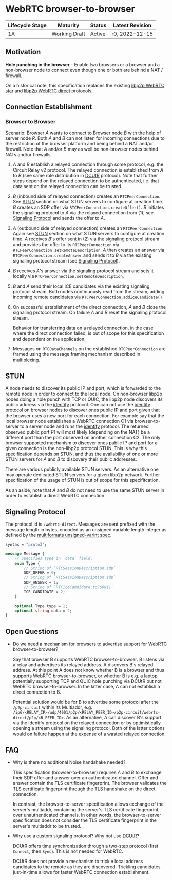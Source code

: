# WebRTC browser-to-browser

| Lifecycle Stage | Maturity      | Status | Latest Revision |
|-----------------|---------------|--------|-----------------|
| 1A              | Working Draft | Active | r0, 2022-12-15  |

## Motivation

**Hole punching in the browser** - Enable two browsers or a browser and a non-browser node to connect even though one or both are behind a NAT / firewall.

On a historical note, this specification replaces the existing [libp2p WebRTC star](https://github.com/libp2p/js-libp2p-webrtc-star) and [libp2p WebRTC direct](https://github.com/libp2p/js-libp2p-webrtc-direct) protocols.

## Connection Establishment

### Browser to Browser

Scenario: Browser _A_ wants to connect to Browser node _B_ with the help of server node _R_.
Both _A_ and _B_ can not listen for incoming connections due to the restriction of the browser platform and being behind a NAT and/or firewall.
Note that _A_ and/or _B_ may as well be non-browser nodes behind NATs and/or firewalls.

1. _A_ and _B_ establish a relayed connection through some protocol, e.g. the Circuit Relay v2 protocol.
   The relayed connection is established from _A_ to _B_ (see same role distribution in [DCUtR] protocol).
   Note that further steps depend on the relayed connection to be authenticated, i.e. that data sent on the relayed connection can be trusted.

2. _B_ (inbound side of relayed connection) creates an `RTCPeerConnection`.
   See [STUN](#stun) section on what STUN servers to configure at creation time.
   _B_ creates an SDP offer via `RTCPeerConnection.createOffer()`.
   _B_ initiates the signaling protocol to _A_ via the relayed connection from (1), see [Signaling Protocol](#signaling-protocol) and sends the offer to _A_.

3. _A_ (outbound side of relayed connection) creates an `RTCPeerConnection`.
   Again see [STUN](#stun) section on what STUN servers to configure at creation time.
   _A_ receives _B_'s offer sent in (2) via the signaling protocol stream and provides the offer to its `RTCPeerConnection` via `RTCPeerConnection.setRemoteDescription`.
   _A_ then creates an answer via `RTCPeerConnection.createAnswer` and sends it to _B_ via the existing signaling protocol stream (see [Signaling Protocol](#signaling-protocol)).

4. _B_ receives _A_'s answer via the signaling protocol stream and sets it locally via `RTCPeerConnection.setRemoteDescription`.

5. _B_ and _A_ send their local ICE candidates via the existing signaling protocol stream.
   Both nodes continuously read from the stream, adding incoming remote candidates via `RTCPeerConnection.addIceCandidate()`.

6. On successful establishment of the direct connection, _A_ and _B_ close the signaling protocol stream.
   On failure _A_ and _B_ reset the signaling protocol stream.

   Behavior for transferring data on a relayed connection, in the case where the direct connection failed, is out of scope for this specification and dependent on the application.

7. Messages on `RTCDataChannel`s on the established `RTCPeerConnection` are framed using the message framing mechanism described in [multiplexing].

## STUN

A node needs to discover its public IP and port, which is forwarded to the remote node in order to connect to the local node.
On non-browser libp2p nodes doing a hole punch with TCP or QUIC, the libp2p node discovers its public address via the [identify] protocol.
One can not use the [identify] protocol on browser nodes to discover ones public IP and port given that the browser uses a new port for each connection.
For example say that the local browser node establishes a WebRTC connection C1 via browser-to-server to a server node and runs the [identify] protocol.
The returned observed public port P1 will most likely (depending on the NAT) be a different port than the port observed on another connection C2.
The only browser supported mechanism to discover ones public IP and port for a given connection is the non-libp2p protocol STUN.
This is why this specification depends on STUN, and thus the availability of one or more STUN servers for _A_ and _B_ to discovery their public addresses.

There are various publicly available STUN servers.
As an alternative one may operate dedicated STUN servers for a given libp2p network.
Further specification of the usage of STUN is out of scope for this specifitcation.

As an aside, note that _A_ and _B_ do not need to use the same STUN server in order to establish a direct WebRTC connection.

## Signaling Protocol

The protocol id is `/webrtc-direct`.
Messages are sent prefixed with the message length in bytes, encoded as an unsigned variable length integer as defined by the [multiformats unsigned-varint spec][uvarint-spec].

``` protobuf
syntax = "proto3";

message Message {
    // Specifies type in `data` field.
    enum Type {
        // String of `RTCSessionDescription.sdp`
        SDP_OFFER = 0;
        // String of `RTCSessionDescription.sdp`
        SDP_ANSWER = 1;
        // String of `RTCIceCandidate.toJSON()`
        ICE_CANDIDATE = 2;
    }

    optional Type type = 1;
    optional string data = 2;
}
```

## Open Questions

- Do we need a mechanism for browsers to advertise support for WebRTC browser-to-browser?

  Say that browser B supports WebRTC browser-to-browser.
  B listens via a relay and advertises its relayed address.
  A discovers B's relayed address.
  At this point A does not know whether B is a browser and thus supports WebRTC browser-to-browser, or whether B is e.g. a laptop potentially supporting TCP and QUIC hole punching via DCUtR but not WebRTC browser-to-browser.
  In the latter case, A can not establish a direct connection to B.

  Potential solution would be for B to advertise some protocol after the `/p2p-circuit` within its Multiaddr, e.g. `/ip6/<RELAY_IP>/udp/4001/p2p/<RELAY_PEER_ID>/p2p-circuit/webrtc-direct/p2p/<B_PEER_ID>`.
  As an alternative, A can discover B's support via the identify protocol on the relayed connection or by optimistically opening a stream using the signaling protocol.
  Both of the latter options would on failure happen at the expense of a wasted relayed connection.

## FAQ

- Why is there no additional Noise handshake needed?

  This specification (browser-to-browser) requires _A_ and _B_ to exchange their SDP offer and answer over an authenticated channel.
  Offer and answer contain the TLS certificate fingerprint.
  The browser validates the TLS certificate fingerprint through the TLS handshake on the direct connection.

  In contrast, the browser-to-server specification allows exchange of the server's multiaddr, containing the server's TLS certificate fingerprint, over unauthenticated channels.
  In other words, the browser-to-server specification does not consider the TLS certificate fingerprint in the server's multiaddr to be trusted.

- Why use a custom signaling protocol? Why not use [DCUtR]?

  DCUtR offers time synchronization through a two-step protocol (first `Connect`, then `Sync`).
  This is not needed for WebRTC.

  DCUtR does not provide a mechanism to trickle local address candidates to the remote as they are discovered.
  Trickling candidates just-in-time allows for faster WebRTC connection establishment.

[DCUtR]: ./../relay/DCUtR.md
[identify]: ./../identify/README.md
[multiplexing]: ./README.md#multiplexing
[uvarint-spec]: https://github.com/multiformats/unsigned-varint
